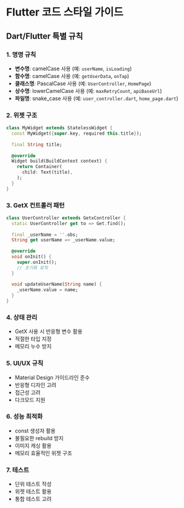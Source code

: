 # Flutter 코드 스타일 가이드

## Dart/Flutter 특별 규칙

### 1. 명명 규칙
- **변수명**: camelCase 사용 (예: `userName`, `isLoading`)
- **함수명**: camelCase 사용 (예: `getUserData`, `onTap`)
- **클래스명**: PascalCase 사용 (예: `UserController`, `HomePage`)
- **상수명**: lowerCamelCase 사용 (예: `maxRetryCount`, `apiBaseUrl`)
- **파일명**: snake_case 사용 (예: `user_controller.dart`, `home_page.dart`)

### 2. 위젯 구조
```dart
class MyWidget extends StatelessWidget {
  const MyWidget({super.key, required this.title});
  
  final String title;
  
  @override
  Widget build(BuildContext context) {
    return Container(
      child: Text(title),
    );
  }
}
```

### 3. GetX 컨트롤러 패턴
```dart
class UserController extends GetxController {
  static UserController get to => Get.find();
  
  final _userName = ''.obs;
  String get userName => _userName.value;
  
  @override
  void onInit() {
    super.onInit();
    // 초기화 로직
  }
  
  void updateUserName(String name) {
    _userName.value = name;
  }
}
```

### 4. 상태 관리
- GetX 사용 시 반응형 변수 활용
- 적절한 타입 지정
- 메모리 누수 방지

### 5. UI/UX 규칙
- Material Design 가이드라인 준수
- 반응형 디자인 고려
- 접근성 고려
- 다크모드 지원

### 6. 성능 최적화
- const 생성자 활용
- 불필요한 rebuild 방지
- 이미지 캐싱 활용
- 메모리 효율적인 위젯 구조

### 7. 테스트
- 단위 테스트 작성
- 위젯 테스트 활용
- 통합 테스트 고려 